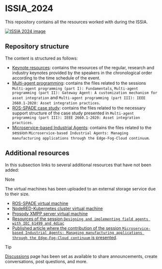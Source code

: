 # ISSIA_2024

This repository contains all the resources worked with during the ISSIA. 

[![ISSIA 2024 image](https://github.com/GCIS-UPV-EHU/ISSIA_2024/blob/main/images/image_ISSIA_2024.png)](https://www.ehu.eus/es/web/isa/issia-2024)

## Repository structure

The content is structured as follows:

- [Keynote resources](https://github.com/GCIS-UPV-EHU/ISSIA_2024/tree/main/keynote_resources): contains the resources of the regular, research and industry keynotes provided by the speakers in the chronological order according to the time schedule of the event.
- [Multi-agent programming](https://github.com/GCIS-UPV-EHU/ISSIA_2024/tree/main/multi_agent_programming): contains the files related to the sessions `Multi-agent programming (part I): Fundamentals`, `Multi-agent programming (part II): Gateway Agent: A customization mechanism for asset integration` and `Multi-agent programming (part III): IEEE 2660.1-2020: Asset integration practices`.
- [ROS-SPADE case study](https://github.com/GCIS-UPV-EHU/ISSIA_2024/tree/main/ros_spade_case_study): contains the files related to the necessary support structure of the case study presented in `Multi-agent programming (part III): IEEE 2660.1-2020: Asset integration practices`.
- [Microservice-based Industrial Agents](https://github.com/GCIS-UPV-EHU/ISSIA_2024/tree/main/microservice_based_industrial_agents): contains the files related to the session `Microservice-based Industrial Agents: Managing manufacturing applications through the Edge-Fog-Cloud continuum`.

## Additional resources

In this subsection links to several additional resources that have not been added:

> [!NOTE]
> The virtual machines has been uploaded to an external storage service due to their size.


- [ROS-SPADE virtual machine](https://upvehueus-my.sharepoint.com/:u:/g/personal/aintzane_armentia_ehu_eus/EWdgaNVAHkJGnwb53DGHnhABbAQevAm58c8_MC9VbzQRAA?e=VmQPys)
- [NodeRED-Kubernetes cluster virtual machine](https://upvehueus-my.sharepoint.com/:u:/g/personal/aintzane_armentia_ehu_eus/EY-w9F3VoTxMs9CW_FSA5gYBA-FT5B4OKl0zBMkG7dMkNw?e=j7gHNQ)
- [Prosody XMPP server virtual machine](https://upvehueus-my.sharepoint.com/:u:/g/personal/aintzane_armentia_ehu_eus/EW9ZPY1C8ZhBvy3jdNVN3RIBsuuZ11p-v4EL-13LiV6-PA?e=spkKnE)
- [Resources of the session `Designing and implementing field agents with IEC 61499 and 4diac`](https://upvehueus-my.sharepoint.com/:f:/g/personal/aintzane_armentia_ehu_eus/EqEXteC_KdNLnC5wAg1pRHgB-6yU80s_omYuH3qq3iTLnA?e=Wn0gi6)
- [Published article where the contribution of the session `Microservice-based Industrial Agents: Managing manufacturing applications through the Edge-Fog-Cloud continuum` is presented](https://doi.org/10.1016/j.future.2024.03.053).

> [!TIP]
> [Discussions](https://github.com/GCIS-UPV-EHU/ISSIA_2024/discussions) page has been set as available to share announcements, create conversations, post questions, and more.
